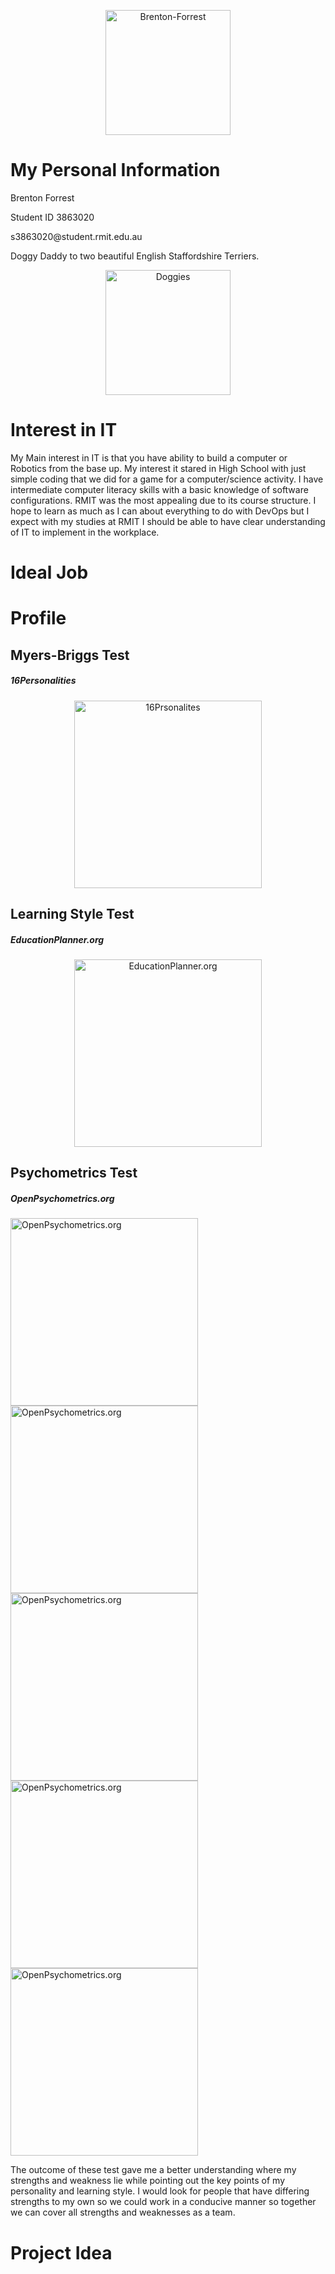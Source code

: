 <p align="center">
  <img src="https://brenton-forrest.github.io/images/BrentonForrest.JPG"
  width="200" title="Brenton-Forrest">
<p align="center">
  <h1> My Personal Information </h1>
<p> Brenton Forrest
<p> Student ID 3863020
<p> s3863020@student.rmit.edu.au
<p> Doggy Daddy to two beautiful English Staffordshire Terriers.
<p align="center">
  <img src="https://brenton-forrest.github.io/images/staffies.jpeg"
  width="200" title="Doggies">

<p align="center">
  <h1> Interest in IT </h1>
<p> My Main interest in IT is that you have ability to build a computer or Robotics from the base up.
My interest it stared in High School with just simple coding that we did for a game for a computer/science activity.
I have intermediate computer literacy skills with a basic knowledge of software configurations.
RMIT was the most appealing due to its course structure.
I hope to learn as much as I can about everything to do with DevOps but I expect with my studies at RMIT I should be able to have clear understanding of IT to implement in the workplace.

<h1> Ideal Job </h1>
<p>
<h1> Profile </h1>

<h2> Myers-Briggs Test </h2> <h5> 16Personalities </h5>

<p align="center">
  <img src="https://brenton-forrest.github.io/images/B-MsPersonality.jpg" width="300" title="16Prsonalites">
<h2> Learning Style Test </h2> <h5> EducationPlanner.org </h5>

<p align="center">
  <img src="https://brenton-forrest.github.io/images/LearningStyleTest.jpg"     width="300" title="EducationPlanner.org">
  <h2> Psychometrics Test </h2> <h5> OpenPsychometrics.org </h5>

  <img src="https://brenton-forrest.github.io/images/PsychometricsF1.jpg"
  width="300" title="OpenPsychometrics.org">
  <img src="https://brenton-forrest.github.io/images/PsychometricsF2.jpg"
  width="300" title="OpenPsychometrics.org">
  <img src="https://brenton-forrest.github.io/images/PsychometricsF3.jpg"
  width="300" title="OpenPsychometrics.org">
  <img src="https://brenton-forrest.github.io/images/PsychometricsF4.jpg"
  width="300" title="OpenPsychometrics.org">
  <img src="https://brenton-forrest.github.io/images/PsychometricsF5.jpg"
  width="300" title="OpenPsychometrics.org">

<p>The outcome of these test gave me a better understanding where my strengths and weakness lie while pointing out the key points of my personality and learning style.
I would look for people that have differing strengths to my own so we could work in a conducive manner so together we can cover all strengths and weaknesses as a team.

<h1> Project Idea </h1>
